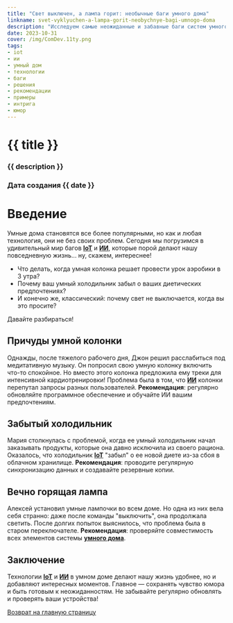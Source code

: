 ```yaml
---
title: "Свет выключен, а лампа горит: необычные баги умного дома"
linkname: svet-vyklyuchen-a-lampa-gorit-neobychnye-bagi-umnogo-doma
description: "Исследуем самые неожиданные и забавные баги систем умного дома и делимся советами по их устранению."
date: 2023-10-31
cover: /img/ComDev.11ty.png
tags:
- iot
- ии
- умный дом
- технологии
- баги
- решения
- рекомендации
- примеры
- интрига
- юмор
---
```


# {{ title }}
### {{ description }}
### Дата создания {{ date }}

# Введение
Умные дома становятся все более популярными, но как и любая технология, они не без своих проблем. Сегодня мы погрузимся в удивительный мир багов **[IoT](/)** и **[ИИ](/)**, которые порой делают нашу повседневную жизнь... ну, скажем, интереснее!

* Что делать, когда умная колонка решает провести урок аэробики в 3 утра?
* Почему ваш умный холодильник забыл о ваших диетических предпочтениях?
* И конечно же, классический: почему свет не выключается, когда вы это просите?

Давайте разбираться!

## Причуды умной колонки
Однажды, после тяжелого рабочего дня, Джон решил расслабиться под медитативную музыку. Он попросил свою умную колонку включить что-то спокойное. Но вместо этого колонка предложила ему треки для интенсивной кардиотренировки! Проблема была в том, что **[ИИ](/)** колонки перепутал запросы разных пользователей. **Рекомендация**: регулярно обновляйте программное обеспечение и обучайте ИИ вашим предпочтениям.

## Забытый холодильник
Мария столкнулась с проблемой, когда ее умный холодильник начал заказывать продукты, которые она давно исключила из своего рациона. Оказалось, что холодильник **[IoT](/)** "забыл" о ее новой диете из-за сбоя в облачном хранилище. **Рекомендация**: проводите регулярную синхронизацию данных и создавайте резервные копии.

## Вечно горящая лампа
Алексей установил умные лампочки во всем доме. Но одна из них вела себя странно: даже после команды "выключить", она продолжала светить. После долгих попыток выяснилось, что проблема была в старом переключателе. **Рекомендация**: проверяйте совместимость всех элементов системы **[умного дома](/)**.

## Заключение
Технологии **[IoT](/)** и **[ИИ](/)** в умном доме делают нашу жизнь удобнее, но и добавляют интересных моментов. Главное — сохранять чувство юмора и быть готовым к неожиданностям. Не забывайте регулярно обновлять и проверять ваши устройства!

[Возврат на главную страницу](/)
